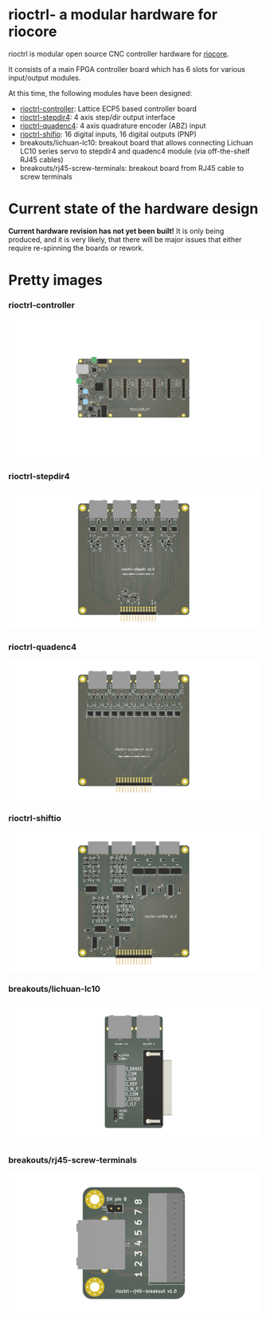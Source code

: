 # rioctrl- a modular hardware for riocore

rioctrl is modular open source CNC controller hardware for [riocore](https://github.com/multigcs/riocore/).

It consists of a main FPGA controller board which has 6 slots for various input/output modules.

At this time, the following modules have been designed:

* [rioctrl-controller](rioctrl-controller/README.md): Lattice ECP5 based controller board
* [rioctrl-stepdir4](rioctrl-stepdir4/README.md): 4 axis step/dir output interface
* [rioctrl-quadenc4](rioctrl-quadenc4/README.md): 4 axis quadrature encoder (ABZ) input
* [rioctrl-shifio](rioctrl-shiftio/README.md): 16 digital inputs, 16 digital outputs (PNP)
* breakouts/lichuan-lc10: breakout board that allows connecting Lichuan LC10 series servo to stepdir4 and quadenc4 module (via off-the-shelf RJ45 cables)
* breakouts/rj45-screw-terminals: breakout board from RJ45 cable to screw terminals

# Current state of the hardware design

**Current hardware revision has not yet been built!** It is only being produced, and it is very likely, that there will be major issues that either require 
re-spinning the boards or rework.

# Pretty images

### rioctrl-controller
![rioctrl-controller](rioctrl-controller/outputs/rioctrl-controller-v1.0/board.png)

### rioctrl-stepdir4
![rioctrl-stepdir4](rioctrl-stepdir4/outputs/rioctrl-stepdir4-v1.0/board.png)

### rioctrl-quadenc4
![rioctrl-quadenc4](rioctrl-quadenc4/outputs/rioctrl-quadenc4-v1.0/board.png)

### rioctrl-shiftio
![rioctrl-shiftio](rioctrl-shiftio/outputs/rioctrl-shiftio-v1.0/board.png)

### breakouts/lichuan-lc10
![breakouts/lichuan-lc10](breakouts/lichuan-lc10/outputs/lichuan-lc10-v1.0/board.png)

### breakouts/rj45-screw-terminals
![breakouts/rj45-screw-terminals](breakouts/rj45-screw-terminals/outputs/rj45-screw-terminals-v1.0/board.png)